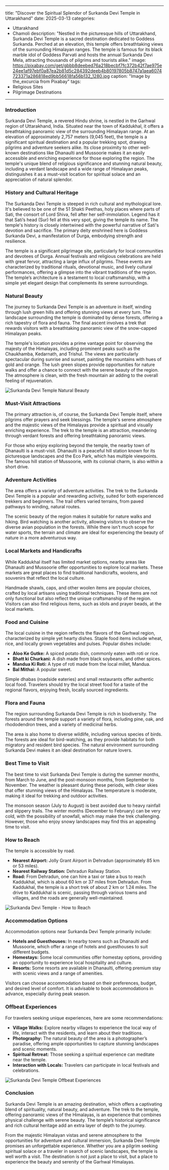 
---
title: "Discover the Spiritual Splendor of Surkanda Devi Temple in Uttarakhand"
date: 2025-03-13
categories:
  - Uttarakhand
  - Chamoli
description: "Nestled in the picturesque hills of Uttarakhand, Surkanda Devi Temple is a sacred destination dedicated to Goddess Surkanda. Perched at an elevation, this temple offers breathtaking views of the surrounding Himalayan ranges. The temple is famous for its black marble idol of Goddess Parvati and hosts the annual Surkanda Devi Mela, attracting thousands of pilgrims and tourists alike."
image: https://pixabay.com/get/gbbb8deebed76a218becbf7fc372b42f7ae975e24ee1af97ebf0a87ea2b81d5c284392deeb4b80197805b8747a1aea6074723371a286818ed9bb56618fa56b132_1280.jpg
caption: "Image by the_excurcia from Pixabay"
tags: 
  - Religious Sites
  - Pilgrimage Destinations
---


### **Introduction**

Surkanda Devi Temple, a revered Hindu shrine, is nestled in the Garhwal region of Uttarakhand, India. Situated near the town of Kaddukhal, it offers a breathtaking panoramic view of the surrounding Himalayan range. At an elevation of approximately 2,757 meters (9,045 feet), the temple is a significant spiritual destination and a popular trekking spot, drawing pilgrims and adventure seekers alike. Its close proximity to other well-known destinations like Dhanaulti and Mussoorie makes it an easily accessible and enriching experience for those exploring the region. The temple's unique blend of religious significance and stunning natural beauty, including a verdant landscape and a wide range of Himalayan peaks, distinguishes it as a must-visit location for spiritual solace and an appreciation of natural splendor.

### **History and Cultural Heritage**

The Surkanda Devi Temple is steeped in rich cultural and mythological lore. It's believed to be one of the 51 Shakti Peethas, holy places where parts of Sati, the consort of Lord Shiva, fell after her self-immolation. Legend has it that Sati’s head (Sur) fell at this very spot, giving the temple its name. The temple's history is closely intertwined with the powerful narrative of Sati's devotion and sacrifice. The primary deity enshrined here is Goddess Surkanda Devi, a manifestation of Durga, embodying strength and resilience.

The temple is a significant pilgrimage site, particularly for local communities and devotees of Durga. Annual festivals and religious celebrations are held with great fervor, attracting a large influx of pilgrims. These events are characterized by traditional rituals, devotional music, and lively cultural performances, offering a glimpse into the vibrant traditions of the region. The temple’s architecture is a testament to local craftsmanship, with a simple yet elegant design that complements its serene surroundings.

### **Natural Beauty**

The journey to Surkanda Devi Temple is an adventure in itself, winding through lush green hills and offering stunning views at every turn. The landscape surrounding the temple is dominated by dense forests, offering a rich tapestry of flora and fauna. The final ascent involves a trek that rewards visitors with a breathtaking panoramic view of the snow-capped Himalayan peaks.

The temple's location provides a prime vantage point for observing the majesty of the Himalayas, including prominent peaks such as the Chaukhamba, Kedarnath, and Trishul. The views are particularly spectacular during sunrise and sunset, painting the mountains with hues of gold and orange. The lush green slopes provide opportunities for nature walks and offer a chance to connect with the serene beauty of the region. The atmosphere is clean, with the fresh mountain air adding to the overall feeling of rejuvenation.

<img src="placeholder_image_surkanda_devi_natural_beauty.jpg" alt="Surkanda Devi Temple Natural Beauty">

### **Must-Visit Attractions**

The primary attraction is, of course, the Surkanda Devi Temple itself, where pilgrims offer prayers and seek blessings. The temple's serene atmosphere and the majestic views of the Himalayas provide a spiritual and visually enriching experience. The trek to the temple is an attraction, meandering through verdant forests and offering breathtaking panoramic views.

For those who enjoy exploring beyond the temple, the nearby town of Dhanaulti is a must-visit. Dhanaulti is a peaceful hill station known for its picturesque landscapes and the Eco Park, which has multiple viewpoints. The famous hill station of Mussoorie, with its colonial charm, is also within a short drive.

### **Adventure Activities**

The area offers a variety of adventure activities. The trek to the Surkanda Devi Temple is a popular and rewarding activity, suited for both experienced trekkers and beginners. The trail offers varied terrains, from paved pathways to winding, natural routes.

The scenic beauty of the region makes it suitable for nature walks and hiking. Bird watching is another activity, allowing visitors to observe the diverse avian population in the forests. While there isn't much scope for water sports, the terrain and climate are ideal for experiencing the beauty of nature in a more adventurous way.

### **Local Markets and Handicrafts**

While Kaddukhal itself has limited market options, nearby areas like Dhanaulti and Mussoorie offer opportunities to explore local markets. These markets are great places to find traditional handicrafts, woolens, and souvenirs that reflect the local culture.

Handmade shawls, caps, and other woolen items are popular choices, crafted by local artisans using traditional techniques. These items are not only functional but also reflect the unique craftsmanship of the region. Visitors can also find religious items, such as idols and prayer beads, at the local markets.

### **Food and Cuisine**

The local cuisine in the region reflects the flavors of the Garhwal region, characterized by simple yet hearty dishes. Staple food items include wheat, rice, and locally grown vegetables and pulses. Popular dishes include:

*   **Aloo Ke Gutke:** A spiced potato dish, commonly eaten with roti or rice.
*   **Bhatt ki Churkani:** A dish made from black soybeans, and other spices.
*   **Mandua Ki Roti:** A type of roti made from the local millet, Mandua.
*   **Bal Mithai:** A popular sweet.

Simple dhabas (roadside eateries) and small restaurants offer authentic local food. Travelers should try the local street food for a taste of the regional flavors, enjoying fresh, locally sourced ingredients.

### **Flora and Fauna**

The region surrounding Surkanda Devi Temple is rich in biodiversity. The forests around the temple support a variety of flora, including pine, oak, and rhododendron trees, and a variety of medicinal herbs.

The area is also home to diverse wildlife, including various species of birds. The forests are ideal for bird-watching, as they provide habitats for both migratory and resident bird species. The natural environment surrounding Surkanda Devi makes it an ideal destination for nature lovers.

### **Best Time to Visit**

The best time to visit Surkanda Devi Temple is during the summer months, from March to June, and the post-monsoon months, from September to November. The weather is pleasant during these periods, with clear skies that offer stunning views of the Himalayas. The temperature is moderate, making it ideal for trekking and outdoor activities.

The monsoon season (July to August) is best avoided due to heavy rainfall and slippery trails. The winter months (December to February) can be very cold, with the possibility of snowfall, which may make the trek challenging. However, those who enjoy snowy landscapes may find this an appealing time to visit.

### **How to Reach**

The temple is accessible by road.

*   **Nearest Airport:** Jolly Grant Airport in Dehradun (approximately 85 km or 53 miles).
*   **Nearest Railway Station:** Dehradun Railway Station.
*   **Road:** From Dehradun, one can hire a taxi or take a bus to reach Kaddukhal, which is about 60 km or 37 miles from Dehradun. From Kaddukhal, the temple is a short trek of about 2 km or 1.24 miles. The drive to Kaddukhal is scenic, passing through various towns and villages, and the roads are generally well-maintained.

<img src="placeholder_image_surkanda_devi_how_to_reach.jpg" alt="Surkanda Devi Temple - How to Reach">

### **Accommodation Options**

Accommodation options near Surkanda Devi Temple primarily include:

*   **Hotels and Guesthouses:** In nearby towns such as Dhanaulti and Mussoorie, which offer a range of hotels and guesthouses to suit different budgets.
*   **Homestays:** Some local communities offer homestay options, providing an opportunity to experience local hospitality and culture.
*   **Resorts:** Some resorts are available in Dhanaulti, offering premium stay with scenic views and a range of amenities.

Visitors can choose accommodation based on their preferences, budget, and desired level of comfort. It is advisable to book accommodations in advance, especially during peak season.

### **Offbeat Experiences**

For travelers seeking unique experiences, here are some recommendations:

*   **Village Walks:** Explore nearby villages to experience the local way of life, interact with the residents, and learn about their traditions.
*   **Photography:** The natural beauty of the area is a photographer’s paradise, offering ample opportunities to capture stunning landscapes and scenic moments.
*   **Spiritual Retreat:** Those seeking a spiritual experience can meditate near the temple.
*   **Interaction with Locals:** Travelers can participate in local festivals and celebrations.

<img src="placeholder_image_surkanda_devi_offbeat_experiences.jpg" alt="Surkanda Devi Temple Offbeat Experiences">

### **Conclusion**

Surkanda Devi Temple is an amazing destination, which offers a captivating blend of spirituality, natural beauty, and adventure. The trek to the temple, offering panoramic views of the Himalayas, is an experience that combines physical challenge with serene beauty. The temple’s historical significance and rich cultural heritage add an extra layer of depth to the journey.

From the majestic Himalayan vistas and serene atmosphere to the opportunities for adventure and cultural immersion, Surkanda Devi Temple promises an unforgettable experience. Whether you are a pilgrim seeking spiritual solace or a traveler in search of scenic landscapes, the temple is well worth a visit. The destination is not just a place to visit, but a place to experience the beauty and serenity of the Garhwal Himalayas.


